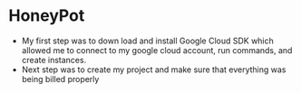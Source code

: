 # HoneyPot
- My first step was to down load and install Google Cloud SDK which allowed me to connect to my google cloud account, run commands, and create instances. 
- Next step was to create my project and make sure that everything was being billed properly
